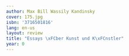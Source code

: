 ```yaml
---
author: Max Bill Wassily Kandinsky
cover: 175.jpg
isbn: '3716501816'
lang: en-us
layout: review
title: "Essays \xFCber Kunst und K\xFCnstler"
year: 0
---
```


